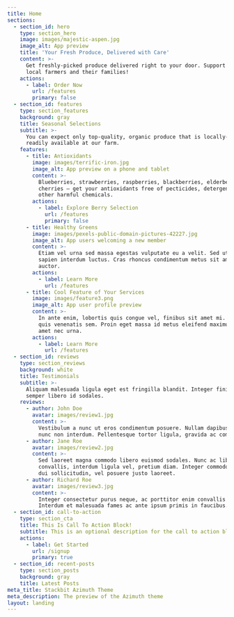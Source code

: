 ```yaml
---
title: Home
sections:
  - section_id: hero
    type: section_hero
    image: images/majestic-aspen.jpg
    image_alt: App preview
    title: 'Your Fresh Produce, Delivered with Care'
    content: >-
      Get freshly-picked produce delivered right to your door. Support your
      local farmers and their families!
    actions:
      - label: Order Now
        url: /features
        primary: false
  - section_id: features
    type: section_features
    background: gray
    title: Seasonal Selections
    subtitle: >-
      You can expect only top-quality, organic produce that is locally-grown or
      readily available at our farm.
    features:
      - title: Antioxidants
        image: images/terrific-iron.jpg
        image_alt: App preview on a phone and tablet
        content: >-
          Blueberries, strawberries, raspberries, blackberries, elderberries and
          cherries — get your antioxidants free of pecticides, detergents and
          other harmful chemicals.
        actions:
          - label: Explore Berry Selection
            url: /features
            primary: false
      - title: Healthy Greens
        image: images/pexels-public-domain-pictures-42227.jpg
        image_alt: App users welcoming a new member
        content: >-
          Etiam vel urna sed massa egestas vulputate eu a velit. Sed ut nisl nec
          sapien interdum luctus. Cras rhoncus condimentum metus sit amet
          auctor.
        actions:
          - label: Learn More
            url: /features
      - title: Cool Feature of Your Services
        image: images/feature3.png
        image_alt: App user profile preview
        content: >-
          In ante enim, lobortis quis congue vel, finibus sit amet mi. Aenean
          quis venenatis sem. Proin eget massa id metus eleifend maximus sit
          amet nec urna.
        actions:
          - label: Learn More
            url: /features
  - section_id: reviews
    type: section_reviews
    background: white
    title: Testimonials
    subtitle: >-
      Aliquam malesuada ligula eget est fringilla blandit. Integer finibus
      semper libero id sodales. 
    reviews:
      - author: John Doe
        avatar: images/review1.jpg
        content: >-
          Vestibulum a nunc ut eros condimentum posuere. Nullam dapibus quis
          nunc non interdum. Pellentesque tortor ligula, gravida ac commodo eu.
      - author: Jane Roe
        avatar: images/review2.jpg
        content: >-
          Sed laoreet magna commodo libero euismod sodales. Nunc ac libero
          convallis, interdum ligula vel, pretium diam. Integer commodo sem at
          dui sollicitudin, vel posuere justo laoreet.
      - author: Richard Roe
        avatar: images/review3.jpg
        content: >-
          Integer consectetur purus neque, ac porttitor enim convallis vitae.
          Interdum et malesuada fames ac ante ipsum primis in faucibus.
  - section_id: call-to-action
    type: section_cta
    title: This Is Call To Action Block!
    subtitle: This is an optional description for the call to action block.
    actions:
      - label: Get Started
        url: /signup
        primary: true
  - section_id: recent-posts
    type: section_posts
    background: gray
    title: Latest Posts
meta_title: Stackbit Azimuth Theme
meta_description: The preview of the Azimuth theme
layout: landing
---
```


